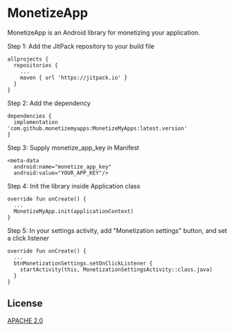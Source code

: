 # MonetizeApp

MonetizeApp is an Android library for monetizing your application.

Step 1: Add the JitPack repository to your build file
```
allprojects {
  repositories {
    ...
    maven { url 'https://jitpack.io' }
  }
}
```

Step 2: Add the dependency
```
dependencies {
  implementation 'com.github.monetizemyapps:MonetizeMyApps:latest.version'
}
```

Step 3: Supply monetize_app_key in Manifest
```
<meta-data
  android:name="monetize_app_key"
  android:value="YOUR_APP_KEY"/>
```

Step 4: Init the library inside Application class
```
override fun onCreate() {
  ...
  MonetizeMyApp.init(applicationContext)
}
```

Step 5: In your settings activity, add "Monetization settings" button, and set a click listener
```
override fun onCreate() {
  ...
  btnMonetizationSettings.setOnClickListener {
    startActivity(this, MonetizationSettingsActivity::class.java)
  }
}
```

## License
[APACHE 2.0](https://choosealicense.com/licenses/apache-2.0/)
